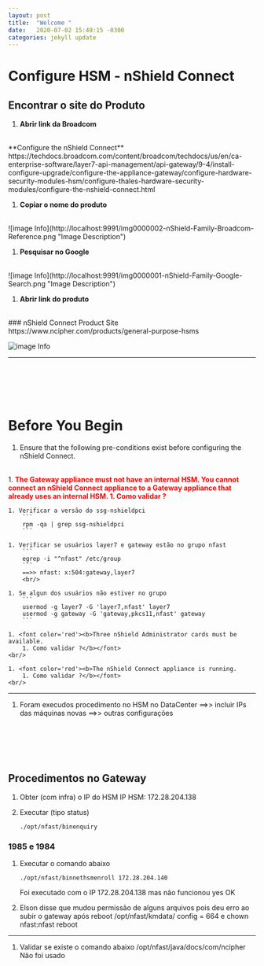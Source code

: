 ```yaml
---
layout: post
title:  "Welcome "
date:   2020-07-02 15:49:15 -0300
categories: jekyll update
---
```


# Configure HSM - nShield Connect

## Encontrar o site do Produto

1. **Abrir link da Broadcom**
<br/>
**Configure the nShield Connect**
https://techdocs.broadcom.com/content/broadcom/techdocs/us/en/ca-enterprise-software/layer7-api-management/api-gateway/9-4/install-configure-upgrade/configure-the-appliance-gateway/configure-hardware-security-modules-hsm/configure-thales-hardware-security-modules/configure-the-nshield-connect.html
<br/>

1. **Copiar o nome do produto**
<br/>
![image Info](http://localhost:9991/img0000002-nShield-Family-Broadcom-Reference.png "Image Description")
<br/>

1. **Pesquisar no Google**
<br/>
![image Info](http://localhost:9991/img0000001-nShield-Family-Google-Search.png "Image Description")
<br/>

1. **Abrir link do produto**
<br/>
    ### nShield Connect Product Site
    https://www.ncipher.com/products/general-purpose-hsms

![image Info](http://localhost:9991/img0000003-nShield-Family-Product-Site.png "Image Description")




****







<br/>
<br/>
<br/>
<br/>

# Before You Begin

1. Ensure that the following pre-conditions exist before configuring the nShield Connect. 
<br/>
    1.  <font color='red'><b>The Gateway appliance must not have an internal HSM. You cannot connect an nShield Connect appliance to a Gateway appliance that already uses an internal HSM.
        1. Como validar ?</b></font>
    <br/>


    1. Verificar a versão do ssg-nshieldpci
        ```
        rpm -qa | grep ssg-nshieldpci
        ``` 

    1. Verificar se usuários layer7 e gateway estão no grupo nfast
        ```
        egrep -i "^nfast" /etc/group
        ```
        ==>> nfast: x:504:gateway,layer7
        <br/>

    1. Se algun dos usuários não estiver no grupo
        ```
        usermod -g layer7 -G 'layer7,nfast' layer7
        usermod -g gateway -G 'gateway,pkcs11,nfast' gateway
        ```

    1. <font color='red'><b>Three nShield Administrator cards must be available. 
        1. Como validar ?</b></font>
    <br/>

    1. <font color='red'><b>The nShield Connect appliance is running. 
        1. Como validar ?</b></font>
    <br/>




****

1. Foram execudos procedimento no HSM no DataCenter
==>> incluir IPs das máquinas novas
==>> outras configurações





<br/>
<br/>
<br/>
<br/>

## Procedimentos no Gateway

1. Obter (com infra) o IP do HSM
    IP HSM: 172.28.204.138

1. Executar (tipo status)
    ```
    ./opt/nfast/binenquiry
    ```


### 1985 e 1984

1. Executar o comando abaixo
    ```
    ./opt/nfast/binnethsmenroll 172.28.204.140
    ```
    Foi executado com o IP 172.28.204.138 mas não funcionou
yes
OK

1. Elson disse que mudou permissão de alguns arquivos pois deu erro ao subir o gateway após reboot
/opt/nfast/kmdata/
config = 664 e chown nfast:nfast
reboot


****

1. Validar se existe o comando abaixo
    /opt/nfast/java/docs/com/ncipher
    Não foi usado

